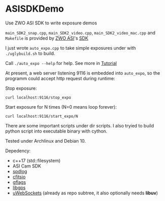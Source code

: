 # ASISDKDemo
Use ZWO ASI SDK to write exposure demos

`main_SDK2_snap.cpp`, `main_SDK2_video.cpp`, `main_SDK2_video_mac.cpp` and `Makefile` is provided by [ZWO ASI](http://zwoasi.com/software)'s [SDK](http://zwoasi.com/softwares/ASI_linux_mac_SDK_V1.13.0930.tar.bz2)

I just wrote `auto_expo.cpp` to take simple exposures under with `./uglybuild.sh` to build.

Call `./auto_expo --help` for help. See more in [Tutorial](TUTORIAL.md)

At present, a web server listening 9116 is embedded into `auto_expo`, so the programm could accept http request during runtime:

Stop exposure:

```
curl localhost:9116/stop_expo
```

Start exposure for N times (N=0 means loop forever):

```
curl localhost:9116/start_expo/N
```

There are some important scripts under dir scripts. I also tryied to build python script into executable binary with cython.

Tested under Archlinux and Debian 10.

Depedency:
- c++17 (std::filesystem)
- ASI Cam SDK
- [spdlog](https://github.com/gabime/spdlog)
- [cfitsio](https://heasarc.gsfc.nasa.gov/fitsio/)
- [gflags](https://github.com/gflags/gflags)
- [libgps](https://gpsd.gitlab.io/gpsd/)
- [uWebSockets](https://www.cnblogs.com/baldermurphy/p/9759660.html) (already as repo subtree, it also optionally needs **libuv**)

